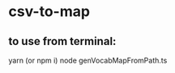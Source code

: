# csv-to-map
## to use from terminal:
yarn (or npm i)
node genVocabMapFromPath.ts <filename in this directory>
